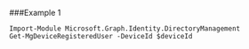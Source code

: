 ###Example 1
```
Import-Module Microsoft.Graph.Identity.DirectoryManagement
Get-MgDeviceRegisteredUser -DeviceId $deviceId
```
